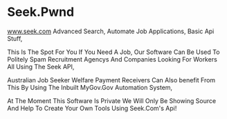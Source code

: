 # Seek.Pwnd
www.seek.com Advanced Search,
Automate Job Applications,
Basic Api Stuff,

This Is The Spot For You If You Need A Job,
Our Software Can Be Used To Politely Spam Recruitment Agencys And Companies Looking For Workers All Using The Seek API,

Australian Job Seeker Welfare Payment Receivers Can Also benefit From This By Using The Inbuilt MyGov.Gov Automation System,
 
At The Moment This Software Is Private We Will Only Be Showing Source And Help To Create Your Own Tools Using Seek.Com's Api!
